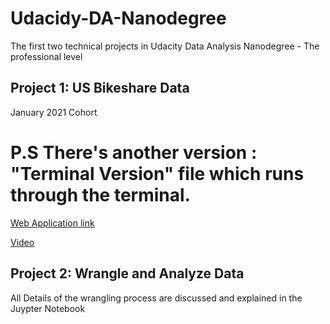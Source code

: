 # Udacidy-DA-Nanodegree
The first two technical projects in Udacity Data Analysis Nanodegree - The professional level

## Project 1: US Bikeshare Data

January 2021 Cohort

P.S There's another version : "Terminal Version" file which runs through the terminal.
=======

[Web Application link](http://usbikesharedata.pythonanywhere.com/)

[Video](https://www.youtube.com/watch?v=FxI24sJoJsU)

## Project 2: Wrangle and Analyze Data

All Details of the wrangling process are discussed and explained in the Juypter Notebook
